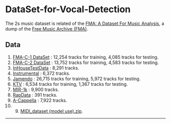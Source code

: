 # DataSet-for-Vocal-Detection

The 2s music dataset is related of the [FMA: A Dataset For Music Analysis](https://github.com/mdeff/fma), a dump of the [Free Music Archive (FMA)](https://freemusicarchive.org/).

## Data

1. [FMA-C-1 DataSet](https://drive.google.com/file/d/1ygd93AsDo2RHB0cIyz1w_r1AJA77VUB1/view?usp=sharing) : 12,254 tracks for training, 4,085 tracks for testing.
2. [FMA-C-2 DataSet](https://drive.google.com/file/d/1ygI6KfFmONUCG6-74Q89gp2NbcHwD4T_/view?usp=sharing) : 13,752 tracks for training, 4,583 tracks for testing.
3. [InHouseTestData](https://drive.google.com/file/d/1yg94BG1IqCHpk176tqgKgpJtEdobzYpn/view?usp=sharing) : 8,291 tracks.
4. [Instrumental](https://drive.google.com/file/d/1yft99YwhyRhqBNlAmPAbs0ahK0SOlbAj/view?usp=sharing) : 6,372 tracks.
5. [Jamendo](https://drive.google.com/file/d/1yg9Rz7QG1iwFWhNxb7az5XqVGNAy9gN7/view?usp=sharing) : 26,715 tracks for training, 5,972 tracks for testing.
6. [KTV](https://drive.google.com/file/d/1yf0WIyaNi_lmXRYXvQVFf6GW-xZFYQLd/view?usp=sharing) : 6,534 tracks for training, 1,367 tracks for testing.
7. [MIR-1k](https://drive.google.com/file/d/1yewiCCjNDc-eKq-dVYOMDJ-9833UqhLw/view?usp=sharing) : 9,900 tracks.
8. [RapData](https://drive.google.com/file/d/1ye0Urh3PuG2_UBqh2SiVnlHIkcp5Dkie/view?usp=sharing) : 391 tracks.
9. [A-Cappella](https://drive.google.com/file/d/1yfzkVYVpaM2k4dkU4Lv8NYeUPqMRoEf1/view?usp=sharing) : 7,922 tracks.
10. 9. [MIDI_dataset (model use).zip](https://drive.google.com/file/d/1Q9yLeBmGJT-BMGj8cxFlqlACmHTlqS-B/view?usp=sharing).
---
